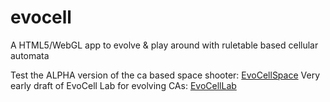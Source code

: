 evocell
=======

A HTML5/WebGL app to evolve & play around with ruletable based cellular automata

Test the ALPHA version of the ca based space shooter: <a href="http://wizard23.github.io/evocell/cellspace.html">EvoCellSpace</a>
Very early draft of EvoCell Lab for evolving CAs: <a href="http://wizard23.github.io/evocell/webevocell.html">EvoCellLab</a>
